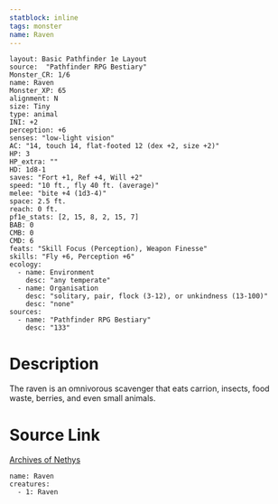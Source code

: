 ```yaml
---
statblock: inline
tags: monster
name: Raven
---
```

```statblock
layout: Basic Pathfinder 1e Layout
source:  "Pathfinder RPG Bestiary"
Monster_CR: 1/6
name: Raven
Monster_XP: 65
alignment: N
size: Tiny
type: animal
INI: +2
perception: +6
senses: "low-light vision"
AC: "14, touch 14, flat-footed 12 (dex +2, size +2)"
HP: 3
HP_extra: ""
HD: 1d8-1
saves: "Fort +1, Ref +4, Will +2"
speed: "10 ft., fly 40 ft. (average)"
melee: "bite +4 (1d3-4)"
space: 2.5 ft.
reach: 0 ft.
pf1e_stats: [2, 15, 8, 2, 15, 7]
BAB: 0
CMB: 0
CMD: 6
feats: "Skill Focus (Perception), Weapon Finesse"
skills: "Fly +6, Perception +6"
ecology:
  - name: Environment
    desc: "any temperate"
  - name: Organisation
    desc: "solitary, pair, flock (3-12), or unkindness (13-100)"
    desc: "none"
sources:
  - name: "Pathfinder RPG Bestiary"
    desc: "133"
```
# Description
The raven is an omnivorous scavenger that eats carrion, insects, food waste, berries, and even small animals.
# Source Link
[Archives of Nethys](https://aonprd.com/MonsterDisplay.aspx?ItemName=Raven)
```encounter-table
name: Raven
creatures:
  - 1: Raven
```
